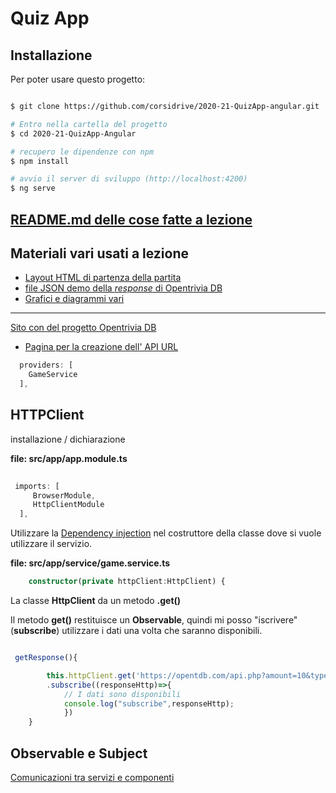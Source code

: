 # Quiz App

## Installazione

Per poter usare questo progetto:

```bash

$ git clone https://github.com/corsidrive/2020-21-QuizApp-angular.git

# Entro nella cartella del progetto
$ cd 2020-21-QuizApp-Angular

# recupero le dipendenze con npm
$ npm install

# avvio il server di sviluppo (http://localhost:4200)
$ ng serve

```


## [README.md delle cose fatte a lezione](./__docs__/README.angular.md)

## Materiali vari usati a lezione

- [Layout HTML di partenza della partita](./__docs__/index.html)
- [file JSON demo della *response* di Opentrivia DB](./__docs__/response.json)
- [Grafici e diagrammi vari](./__docs__/png/angular_quiz.component.png)

---

[Sito con del progetto Opentrivia DB](https://opentdb.com/)
- [Pagina per la creazione dell' API URL](https://opentdb.com/api_config.php)


```typescript
  providers: [
    GameService
  ],

```

## HTTPClient

installazione / dichiarazione  

**file: src/app/app.module.ts**
```typescript
 
 imports: [
     BrowserModule,
     HttpClientModule 
  ],

```

Utilizzare la [Dependency injection](https://angular.io/guide/dependency-injection) nel costruttore della classe dove si vuole utilizzare il servizio.

**file: src/app/service/game.service.ts**
```typescript
    constructor(private httpClient:HttpClient) { 
```

La classe **HttpClient** da un metodo **.get()**

Il metodo **get()** restituisce un **Observable**, 
quindi mi posso "iscrivere" (**subscribe**) utilizzare i dati una volta che saranno disponibili.

```typescript

 getResponse(){

        this.httpClient.get('https://opentdb.com/api.php?amount=10&type=multiple')
        .subscribe((responseHttp)=>{
            // I dati sono disponibili
            console.log("subscribe",responseHttp);
            })
    }

```

## Observable e Subject 

[Comunicazioni tra servizi e componenti](https://jasonwatmore.com/post/2019/02/07/angular-7-communicating-between-components-with-observable-subject)


